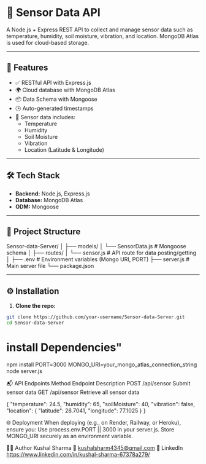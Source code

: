 # 🌱 Sensor Data API

A Node.js + Express REST API to collect and manage sensor data such as temperature, humidity, soil moisture, vibration, and location. MongoDB Atlas is used for cloud-based storage.

---

## 🚀 Features

- ✅ RESTful API with Express.js
- 🌍 Cloud database with MongoDB Atlas
- 📦 Data Schema with Mongoose
- 🕒 Auto-generated timestamps
- 📡 Sensor data includes:
  - Temperature
  - Humidity
  - Soil Moisture
  - Vibration
  - Location (Latitude & Longitude)

---

## 🛠️ Tech Stack

- **Backend:** Node.js, Express.js
- **Database:** MongoDB Atlas
- **ODM:** Mongoose

---

## 📁 Project Structure

Sensor-data-Server/
│
├── models/
│ └── SensorData.js # Mongoose schema
│
├── routes/
│ └── sensor.js # API route for data posting/getting
│
├── .env # Environment variables (Mongo URI, PORT)
├── server.js # Main server file
└── package.json

---

## ⚙️ Installation

1. **Clone the repo:**

```bash
git clone https://github.com/your-username/Sensor-data-Server.git
cd Sensor-data-Server
```

<h1>install Dependencies"</h1>

npm install
PORT=3000
MONGO_URI=your_mongo_atlas_connection_string
node server.js

📬 API Endpoints
Method	Endpoint	Description
POST	/api/sensor	Submit sensor data
GET	/api/sensor	Retrieve all sensor data

{
  "temperature": 24.5,
  "humidity": 65,
  "soilMoisture": 40,
  "vibration": false,
  "location": {
    "latitude": 28.7041,
    "longitude": 77.1025
  }
}

🌐 Deployment
When deploying (e.g., on Render, Railway, or Heroku), ensure you:
Use process.env.PORT || 3000 in your server.js.
Store MONGO_URI securely as an environment variable.

👨‍💻 Author
Kushal Sharma
📧 kushalsharm4345@gmail.com
🔗 LinkedIn https://www.linkedin.com/in/kushal-sharma-67378a279/




